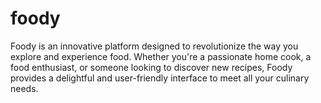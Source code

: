 # foody
Foody is an innovative platform designed to revolutionize the way you explore and experience food. Whether you're a passionate home cook, a food enthusiast, or someone looking to discover new recipes, Foody provides a delightful and user-friendly interface to meet all your culinary needs.
